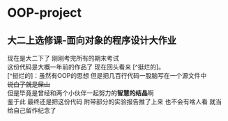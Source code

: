 # OOP-project
大二上选修课-面向对象的程序设计大作业
---
现在是大二下了 刚刚考完所有的期末考试  
这份代码是大概一年前的作品了 现在回头看来 [^挺烂的]。  
[^挺烂的]：虽然有OOP的思想 但是把几百行代码一股脑写在一个源文件中  
~~说白了就是屎山~~  
但是毕竟是曾经和两个小伙伴一起努力的**智慧的结晶**啊  
鉴于此 最终还是把这份代码 附带部分的实验报告推了上来 也不会有啥人看 就当给自己留作纪念了  
